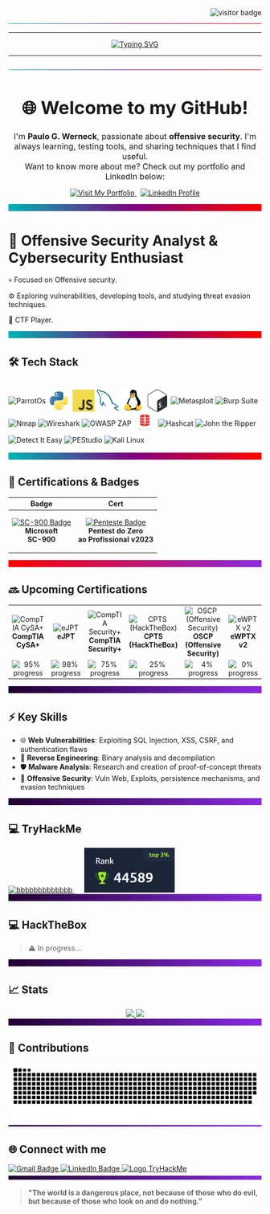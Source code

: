 <a href="https://github.com/5kr1pt" target="_blank">
  <img align="right" src="https://visitor-badge.laobi.icu/badge?page_id=5kr1pt.5kr1pt" alt="visitor badge" />
</a>
<img src="images/dark_cyan_purple_red_divider.png"
     alt="divider" width="100%" height="1">

---

<div align="center">
  <a href="https://git.io/typing-svg"><img src="https://readme-typing-svg.herokuapp.com/?font=Fira+Code&weight=700&size=40&pause=1000&color=13AC00&center=true&vCenter=true&width=1000&height=60&lines=%24+%3E+Hello+World!+I%27m+Paulo+(5kr1pt)+%F0%9F%91%8B+" alt="Typing SVG" /></a>
</div>

---
<img src="images/dark_cyan_purple_red_divider.png"
     alt="divider" width="100%" height="1">

<h1 align="center" style="font-size:36px;">🌐 Welcome to my GitHub!</h1>

<p align="center" style="max-width:700px; margin:auto; font-size:16px;">
  I'm <strong>Paulo G. Werneck</strong>, passionate about <strong>offensive security</strong>. I'm always learning, testing tools, and sharing techniques that I find useful.
</p>

<p align="center" style="max-width:700px; margin:auto; font-size:16px;">
  Want to know more about me? Check out my portfolio and LinkedIn below:
</p>

<p align="center">
  <a href="https://5kr1pt.github.io/krpt" target="_blank">
    <img src="https://img.shields.io/badge/Visit%20My%20Cyber%20Portfolio-8A2BE2?style=for-the-badge&logo=github&logoColor=white&labelColor=000000" alt="Visit My Portfolio">
  </a>
  &nbsp;
  <a href="https://www.linkedin.com/in/pgw-script" target="_blank">
    <img src="https://img.shields.io/badge/Connect%20on%20LinkedIn-0077B5?style=for-the-badge&logo=linkedin&logoColor=white" alt="LinkedIn Profile">
  </a>
</p>



<a href="https://github.com/5kr1pt" target="_blank">
<img src="images/dark_cyan_purple_red_divider.png"
     alt="divider" width="100%" height="14">
</a>

# 👾 Offensive Security Analyst & Cybersecurity Enthusiast

💀 Focused on Offensive security.  

⚙️ Exploring vulnerabilities, developing tools, and studying threat evasion techniques.

🚩 CTF Player.

<a href="https://github.com/5kr1pt" target="_blank">
<img src="images/dark_cyan_purple_red_divider.png"
     alt="divider" width="100%" height="14">
</a>
     
## 🛠️ Tech Stack

<div style="display:inline_block"><br>
  <img align="center" alt="ParrotOs"   height="45" width="45" src="https://styles.redditmedia.com/t5_3jxys/styles/communityIcon_z9jsfziqpdac1.jpg?format=pjpg&s=4ded88935752780a668f7d11d20062d99c780ba9">
  <img align="center" alt="Python"       height="45" width="45" src="https://raw.githubusercontent.com/devicons/devicon/master/icons/python/python-original.svg">
  <img align="center" alt="JavaScript"   height="45" width="45" src="https://raw.githubusercontent.com/devicons/devicon/master/icons/javascript/javascript-original.svg">
  <img align="center" alt="SQL"          height="45" width="45" src="https://raw.githubusercontent.com/devicons/devicon/master/icons/mysql/mysql-original.svg">
  <img align="center" alt="Linux"        height="45" width="45" src="https://raw.githubusercontent.com/devicons/devicon/master/icons/linux/linux-original.svg">
  <img align="center" alt="Bash"         height="45" width="45" src="https://raw.githubusercontent.com/devicons/devicon/master/icons/bash/bash-original.svg">
  <img align="center" alt="Metasploit"   height="45" width="45" src="https://tryhackme-images.s3.amazonaws.com/room-icons/66704dd0e54a1f39bff7b1a1-1735574256490">
  <img align="center" alt="Burp Suite"   height="45" width="45" src="https://www.kali.org/tools/burpsuite/images/burpsuite-logo.svg">
  <img align="center" alt="Nmap"         height="45" width="45" src="https://www.kali.org/tools/nmap/images/nmap-logo.svg">
  <img align="center" alt="Wireshark"    height="45" width="45" src="https://www.wireshark.org/_astro/wireshark-logo-big.CkRjSOaC_2eT4Ah.png">
  <img align="center" alt="OWASP ZAP"    height="45" width="45" src="https://www.3elos.com.br/blog/images/zap-logo.png">
  <img align="center" alt="SQLMap"       height="45" width="45" src="images/sqlmap.png">
  <img align="center" alt="Hashcat"      height="45" width="45" src="https://www.myqnap.org/wp-content/uploads/hashcat-icon.png">
  <img align="center" alt="John the Ripper" height="45" width="45" src="https://dashboard.snapcraft.io/site_media/appmedia/2024/08/com.openwall.John.png">
  <img align="center" alt="Detect It Easy" height="45" width="45" src="https://appimage.github.io/database/Detect_It_Easy/icons/256x256/die.png">
  <img align="center" alt="PEStudio"    height="45" width="45" src="https://images2.imgbox.com/64/f0/EyhKJesQ_o.jpg">
  <img align="center" alt="Kali Linux"   height="45" width="45" src="https://play-lh.googleusercontent.com/X23bnr4M7EQEFN26u_IaqadPjGgVODiv18ZUPsww-UWjA_m7YkIyQvhwDS3RhfrDh0WU">

</div>
<br>
<a href="https://github.com/5kr1pt" target="_blank">
<img src="images/dark_cyan_purple_red_divider.png"
     alt="divider" width="100%" height="14">
</a>

## 🥇 **Certifications & Badges**

| Badge | Cert |
|:-----:|:----:|
| <p align="center" style="vertical-align:top;"><a href="[c](https://learn.microsoft.com/api/credentials/share/pt-br/scripthit/B5785894B82B286E?sharingId=36C9293D58F3624A)" target="_blank"><img src="https://learn.microsoft.com/media/learn/certification/badges/microsoft-certified-fundamentals-badge.svg?branch=main" alt="SC-900 Badge" width="90" height="90"></a><br><strong>Microsoft<br>SC-900</strong></p> | <p align="center" style="vertical-align:top;"><a href="https://solyd.com.br/verificar/fTtJgQ7v6R/" target="_blank"><img src="https://cdn.ead.guru/74/media/public/websites/sites-solyd/solyd_one_sycp_logo.webp" alt="Penteste Badge" width="90" height="90"></a><br><strong>Pentest do Zero<br>ao Profissional v2023</strong></p> |

<!-- Divider -->
<a href="https://github.com/5kr1pt" target="_blank">
<img src="images/red_to_purple_divider.png"
     alt="divider" width="100%" height="14">
</a>

## 🔜 **Upcoming Certifications**

<table>
  <!-- Linha 1 – logos + títulos -->
  <tr>
    <td align="center" width="160">
      <img src="https://ava.cecyber.com/wp-content/uploads/2023/07/CySAplus-Logo.png"
           alt="CompTIA CySA+"
           height="90" style="width:auto; object-fit:contain;"><br>
      <strong>CompTIA CySA+</strong>
    </td>
    <td align="center" width="160">
      <img src="https://us-east-1.graphassets.com/AwCYQkwjSUCbfkm08Ct1Mz/cmcc3wze0lx3007irps13e6k3"
           alt="eJPT"
           height="90" style="width:auto; object-fit:contain;"><br>
      <strong>eJPT</strong>
    </td>
    <td align="center" width="160">
      <img src="https://cin.comptia.org/media/securityplus-logo-certified-ce-png.8/full"
           alt="CompTIA Security+"
           height="90" style="width:auto; object-fit:contain;"><br>
      <strong>CompTIA Security+</strong>
    </td>
    <td align="center" width="160">
      <img src="https://academy.hackthebox.com/storage/exam_overview_banners/Fpoo8YaykR3341XtswrcmuyLNcAK6bZ1WF86Ro6v.png"
           alt="CPTS (HackTheBox)"
           height="90" style="width:auto; object-fit:contain;"><br>
      <strong>CPTS (HackTheBox)</strong>
    </td>
    <td align="center" width="160">
      <img src="https://miro.medium.com/v2/resize:fit:600/1*s8MxzwgcQkCNsBImh2t1vw.png"
           alt="OSCP (Offensive Security)"
           height="90" style="width:auto; object-fit:contain;"><br>
      <strong>OSCP (Offensive Security)</strong>
    </td>
    <td align="center" width="160">
      <img src="https://s4vitar.github.io/assets/images/eWPTxv2/eWPTxv2.png"
           alt="eWPTX v2"
           height="90" style="width:auto; object-fit:contain;"><br>
      <strong>eWPTX v2</strong>
    </td>
  </tr>

  <!-- Linha 2 – barras de progresso -->
  <tr>
    <td align="center">
      <img src="https://geps.dev/progress/95?dangerColor=800000&warningColor=ff9900&successColor=006600"
           alt="95% progress">
    </td>
    <td align="center">
      <img src="https://geps.dev/progress/98?dangerColor=800000&warningColor=ff9900&successColor=006600"
           alt="98% progress">
    </td>
    <td align="center">
      <img src="https://geps.dev/progress/75?dangerColor=800000&warningColor=ff9900&successColor=006600"
           alt="75% progress">
    </td>
    <td align="center">
      <img src="https://geps.dev/progress/25?dangerColor=800000&warningColor=ff9900&successColor=006600"
           alt="25% progress">
    </td>
    <td align="center">
      <img src="https://geps.dev/progress/4?dangerColor=800000&warningColor=ff9900&successColor=006600"
           alt="4% progress">
    </td>
    <td align="center">
      <img src="https://geps.dev/progress/0?dangerColor=800000&warningColor=ff9900&successColor=006600"
           alt="0% progress">
    </td>
  </tr>
</table>


<!-- Divider roxa -->
<a href="https://github.com/5kr1pt" target="_blank">
<img src="images/purple_divider.png"
     alt="purple divider" width="100%" height="14">
</a>

## ⚡ **Key Skills**
- 🌐 **Web Vulnerabilities**: Exploiting SQL Injection, XSS, CSRF, and authentication flaws  
- 🧩 **Reverse Engineering**: Binary analysis and decompilation  
- 🛡️ **Malware Analysis**: Research and creation of proof-of-concept threats  
- 📜 **Offensive Security**: Vuln Web, Exploits, persistence mechanisms, and evasion techniques  

<!-- Divider roxa -->
<a href="https://github.com/5kr1pt" target="_blank">
<img src="images/purple_divider.png"
     alt="purple divider" width="100%" height="14">
</a>

## 💻 **TryHackMe**
<!--<img src="https://tryhackme-badges.s3.amazonaws.com/krpt.png" alt="YBad" />-->

<div align="left">
  <a href="https://tryhackme.com/p/krpt">
    <img src="https://tryhackme-badges.s3.amazonaws.com/krpt.png" alt="bbbbbbbbbbbbb" />
    <img src="images/top.png" alt="Top" width="180" style="margin-left: 20px;" alt="top_tryhackme" />
</div>

<!-- KRPT{y0u-f0und-4-fl4g} -->

<!-- Divider roxa -->
<a href="https://github.com/5kr1pt" target="_blank">
<img src="images/purple_divider.png"
     alt="purple divider" width="100%" height="14">
</a>

## 💻 **HackTheBox**

> ⚠️ In progress...

<!-- Divider roxa -->
<a href="https://github.com/5kr1pt" target="_blank">
<img src="images/purple_divider.png"
     alt="purple divider" width="100%" height="14">
</a>

## 📈 **Stats**
<!--
<div align="center">
  <a href="https://github.com/5kr1pt">
    <img height="175em" src="https://github-readme-stats.vercel.app/api?username=5kr1pt&show_icons=true&theme=dark#gh-dark-mode-only&include_all_commits=true&count_private=true"/>
    <img height="175em" src="https://github-readme-stats.vercel.app/api/top-langs/?username=5kr1pt&layout=compact&langs_count=7&theme=dark#gh-dark-mode-only"/>
  </a>
</div>
-->

<div align="center">
  <a href="https://github.com/5kr1pt">
    <img height="175em" src="https://github-readme-stats.vercel.app/api?username=5kr1pt&show_icons=true&theme=dark&rank_icon=github&include_all_commits=true&count_private=true#gh-dark-mode-only"/>
    <img height="175em" src="https://github-readme-stats.vercel.app/api/top-langs/?username=5kr1pt&layout=compact&langs_count=7&theme=dark#gh-dark-mode-only"/>
  </a>
</div>

<!-- Divider roxa -->
<a href="https://github.com/5kr1pt" target="_blank">
<img src="images/purple_divider.png"
     alt="purple divider" width="100%" height="14">
</a>

## 🐍 **Contributions**
<div align="center">
  <img src="https://github.com/5kr1pt/5kr1pt/blob/output/github-snake-dark.svg" width="1000px">
</div>

<!-- Divider roxa -->
<a href="https://github.com/5kr1pt" target="_blank">
<img src="images/purple_divider.png"
     alt="purple divider" width="100%" height="3">
</a>

## 🌐 **Connect with me**

<div>
  <a href="mailto:pgwerneck5@gmail.com" target="_blank">
    <img src="https://img.shields.io/badge/Gmail-D14836?style=for-the-badge&logo=gmail&logoColor=white" alt="Gmail Badge">
  </a>
  <a href="https://www.linkedin.com/in/pgw-script" target="_blank">
    <img src="https://img.shields.io/badge/-LinkedIn-%230077B5?style=for-the-badge&logo=linkedin&logoColor=white" alt="LinkedIn Badge">
  </a>
  <a href="https://tryhackme.com/p/krpt" target="_blank">
    <img src="https://assets.tryhackme.com/img/logo/tryhackme_logo_full.svg" width="90" height="40" alt="Logo TryHackMe">
  </a>
</div>

<!-- Divider roxa -->
<a href="https://github.com/5kr1pt" target="_blank">
<img src="images/purple_divider.png"
     alt="purple divider" width="100%" height="8">
</a>

> **"The world is a dangerous place, not because of those who do evil, but because of those who look on and do nothing."**
